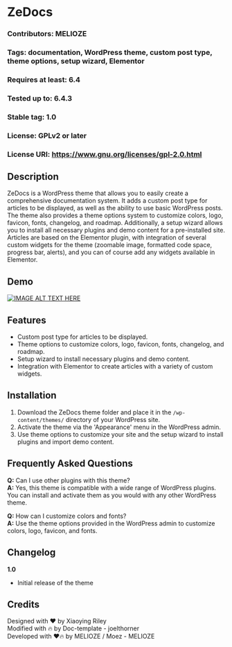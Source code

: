 # ZeDocs

### Contributors: MELIOZE
### Tags: documentation, WordPress theme, custom post type, theme options, setup wizard, Elementor
### Requires at least: 6.4
### Tested up to: 6.4.3
### Stable tag: 1.0
### License: GPLv2 or later
### License URI: https://www.gnu.org/licenses/gpl-2.0.html

## Description

ZeDocs is a WordPress theme that allows you to easily create a comprehensive documentation system. It adds a custom post type for articles to be displayed, as well as the ability to use basic WordPress posts. The theme also provides a theme options system to customize colors, logo, favicon, fonts, changelog, and roadmap. Additionally, a setup wizard allows you to install all necessary plugins and demo content for a pre-installed site. Articles are based on the Elementor plugin, with integration of several custom widgets for the theme (zoomable image, formatted code space, progress bar, alerts), and you can of course add any widgets available in Elementor.

## Demo

[![IMAGE ALT TEXT HERE](https://img.youtube.com/vi/mJ4UZ0CKUHM/0.jpg)](https://www.youtube.com/watch?v=mJ4UZ0CKUHM)

## Features

- Custom post type for articles to be displayed.
- Theme options to customize colors, logo, favicon, fonts, changelog, and roadmap.
- Setup wizard to install necessary plugins and demo content.
- Integration with Elementor to create articles with a variety of custom widgets.

## Installation

1. Download the ZeDocs theme folder and place it in the `/wp-content/themes/` directory of your WordPress site.
2. Activate the theme via the 'Appearance' menu in the WordPress admin.
3. Use theme options to customize your site and the setup wizard to install plugins and import demo content.

## Frequently Asked Questions

**Q:** Can I use other plugins with this theme?  
**A:** Yes, this theme is compatible with a wide range of WordPress plugins. You can install and activate them as you would with any other WordPress theme.

**Q:** How can I customize colors and fonts?  
**A:** Use the theme options provided in the WordPress admin to customize colors, logo, favicon, and fonts.

## Changelog

**1.0**  
- Initial release of the theme

## Credits

Designed with ❤️ by Xiaoying Riley  
Modified with 🔥 by Doc-template - joelthorner  
Developed with ❤️🔥 by MELIOZE / Moez - MELIOZE  